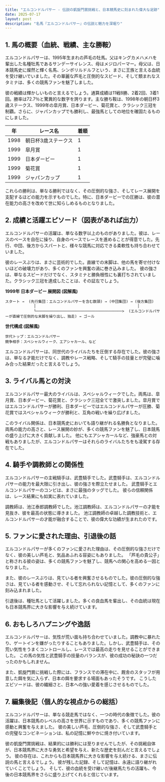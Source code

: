 ```yaml
---
title: "エルコンドルパサー - 伝説の凱旋門賞挑戦と、日本競馬史に刻まれた偉大な足跡"
date: 2025-07-17
layout: post
description: "名馬『エルコンドルパサー』の伝説と魅力を深堀り"
---
```


## 1. 馬の概要（血統、戦績、主な勝鞍）

エルコンドルパサーは、1995年生まれの芦毛の牡馬。父はキングカメハメハを輩出した名種牡馬であるサンデーサイレンス、母はメジロパーマー。母父は、日本競馬史に燦然と輝く名馬、シンボリルドルフという、まさに王族と言える血統を受け継いでいました。その華麗な芦毛と圧倒的なスピード、そして類まれなスタミナは、多くの競馬ファンを魅了しました。

彼の戦績は輝かしいものと言えるでしょう。通算成績は11戦8勝、2着2回、3着1回。勝率は72.7％と驚異的な数字を誇ります。主な勝ち鞍は、1998年の朝日杯3歳ステークス、1999年の皐月賞、日本ダービー、菊花賞と、クラシック三冠を制覇。さらに、ジャパンカップでも勝利し、最強馬としての地位を確固たるものにしました。

| 年 | レース名             | 着順 |
|---|----------------------|-------|
| 1998 | 朝日杯3歳ステークス | 1     |
| 1999 | 皐月賞               | 1     |
| 1999 | 日本ダービー           | 1     |
| 1999 | 菊花賞               | 1     |
| 1999 | ジャパンカップ         | 1     |


これらの勝利は、単なる勝利ではなく、その圧倒的な強さ、そしてレース展開を支配するほどの能力を示すものでした。特に、日本ダービーでの圧勝は、彼の潜在能力の高さを改めて世に知らしめるものとなりました。


## 2. 成績と活躍エピソード（図表があれば出力）

エルコンドルパサーの活躍は、単なる数字以上のものがありました。彼は、レースのペースを自在に操り、自身のペースでレースを進めることが得意でした。先行、中団、後方からスパートと、様々な競馬に対応できる柔軟性も持ち合わせていました。

彼のレースぶりは、まさに芸術的でした。直線での末脚は、他の馬を寄せ付けないほどの破壊力があり、多くのファンを興奮の渦に巻き込みました。  彼の強さは、単なるスピードだけでなく、スタミナと勝負根性にも裏打ちされていました。クラシック三冠を達成したことは、その証左でしょう。

**1999年 日本ダービー 展開図 (図解風)**

```
スタート →  (先行集団：エルコンドルパサーを含む数頭) → (中団集団) → (後方集団)
             │                                              │
             └───────────────────────────────────────>  (エルコンドルパサーが直線で圧倒的な末脚を繰り出し、独走) → ゴール
```


**世代構成 (図解風)**

```
世代トップ：エルコンドルパサー
競争相手：スペシャルウィーク、エアシャカール、など
```

エルコンドルパサーは、同世代のライバルたちを圧倒する存在でした。彼の強さは、単なる才能だけでなく、調教やレース戦略、そして騎手の技量とが完璧に噛み合った結果だったと言えるでしょう。


## 3. ライバル馬との対決

エルコンドルパサー最大のライバルは、スペシャルウィークでした。両馬は、皐月賞、日本ダービー、菊花賞と、クラシック三冠全てで激突しました。皐月賞ではエルコンドルパサーが勝利、日本ダービーではエルコンドルパサーが圧勝、菊花賞ではスペシャルウィークが勝利と、互角の戦いを繰り広げました。

このライバル関係は、日本競馬史においても語り継がれる名勝負となりました。両馬の能力の高さと、レース展開の妙が、多くの競馬ファンを魅了し、日本競馬の盛り上げに大きく貢献しました。  他にもエアシャカールなど、強豪馬との対戦もありましたが、エルコンドルパサーはそれらのライバルたちをも凌駕する存在でした。


## 4. 騎手や調教師との関係性

エルコンドルパサーの主戦騎手は、武豊騎手でした。武豊騎手は、エルコンドルパサーの能力を最大限に引き出し、彼の強さを際立たせました。  武豊騎手とエルコンドルパサーのコンビは、まさに最強のタッグでした。  彼らの信頼関係は、レース結果にも如実に表れていました。

調教師は、池江泰郎調教師でした。池江調教師は、エルコンドルパサーの才能を見抜き、彼を最高の状態に導きました。  池江調教師の卓越した調教技術と、エルコンドルパサーの才能が融合することで、彼の偉大な功績が生まれたのです。


## 5. ファンに愛された理由、引退後の話

エルコンドルパサーが多くのファンに愛された理由は、その圧倒的な強さだけでなく、彼の美しい芦毛と、気品あふれる容姿にもありました。  「芦毛の貴公子」と称される彼の姿は、多くの競馬ファンを魅了し、競馬への関心を高める一因となりました。

また、彼のレースぶりは、見ている者を興奮させるものでした。彼の圧倒的な強さは、見ている者を感動させ、そして忘れられない記憶として、多くのファンに刻み込まれました。

引退後は、種牡馬として活躍しました。多くの良血馬を輩出し、その血統は現在も日本競馬界に大きな影響を与え続けています。


## 6. おもしろハプニングや逸話

エルコンドルパサーは、気性が荒い面も持ち合わせていました。調教中に暴れたり、ゲートインを嫌がったりすることもありました。しかし、武豊騎手は、その荒い気性をうまくコントロールし、レースでは最高の走りを見せることができました。  この馬の気性と武豊騎手の技量のバランスが、彼の成功の秘訣の一つだったのかもしれません。

また、凱旋門賞に挑戦した際には、フランスでの滞在中に、厩舎のスタッフが用意した餌を気に入らず、日本の餌を要求する場面もあったそうです。  こうしたエピソードは、彼の繊細さと、日本への強い愛着を感じさせるものでした。


## 7. 編集後記（個人的な視点からの総括）

エルコンドルパサーは、単なる競走馬ではなく、一つの時代の象徴でした。彼の活躍は、日本競馬のレベルの高さを世界に示すものであり、多くの競馬ファンに感動と興奮を与えました。  彼の美しい芦毛、圧倒的な強さ、そして武豊騎手との完璧なコンビネーションは、私の記憶に鮮やかに焼き付いています。

彼の凱旋門賞挑戦は、結果的には勝利には至りませんでしたが、その挑戦自体が、日本競馬界に大きな勇気と希望を与え、新たな歴史を刻んだと言えるでしょう。  彼の存在は、これからも日本競馬界に大きな影響を与え続ける、まさに伝説の馬と言えるでしょう。  彼が残した記録、そして記憶は、永遠に語り継がれていくことでしょう。  そして、彼の血統を受け継いだ後継馬たちの活躍も、今後の日本競馬界をさらに盛り上げてくれると信じています。
